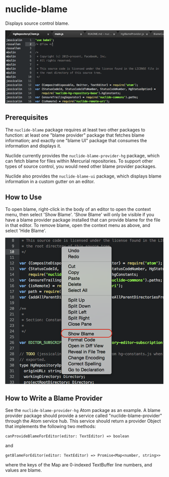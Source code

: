 # nuclide-blame

Displays source control blame.

![Blame Gutter](readme/blameGutter.png)

## Prerequisites

The `nuclide-blame` package requires at least two other packages to function: at
least one "blame provider" package that fetches blame information; and exactly
one "blame UI" package that consumes the information and displays it.

Nuclide currently provides the `nuclide-blame-provider-hg` package, which
can fetch blame for files within Mercurial repositories. To support other types
of source control, you would need other blame provider packages.

Nuclide also provides the `nuclide-blame-ui` package, which displays
blame information in a custom gutter on an editor.

## How to Use

To open blame, right-click in the body of an editor to open the context menu,
then select 'Show Blame'. 'Show Blame' will only be visible if you have a blame
provider package installed that can provide blame for the file in that editor.
To remove blame, open the context menu as above, and select 'Hide Blame'.

![How to Open Blame](readme/showBlame.png)

## How to Write a Blame Provider

See the `nuclide-blame-provider-hg` Atom package as an example. A blame provider
package should provide a service called "nuclide-blame-provider" through the Atom
service hub. This service should return a provider Object that implements the
following two methods:
```
canProvideBlameForEditor(editor: TextEditor) => boolean
```
and
```
getBlameForEditor(editor: TextEditor) => Promise<Map<number, string>>
```
where the keys of the Map are 0-indexed TextBuffer line numbers, and values are
blame.
